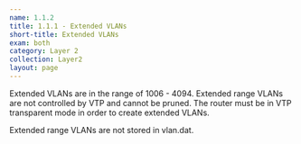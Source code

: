 ```yaml
---
name: 1.1.2
title: 1.1.1 - Extended VLANs
short-title: Extended VLANs
exam: both
category: Layer 2
collection: Layer2
layout: page
---
```

Extended VLANs are in the range of 1006 - 4094. Extended range VLANs are not controlled by VTP and cannot be pruned. The router must be in VTP transparent mode in order to create extended VLANs.

Extended range VLANs are not stored in vlan.dat.
